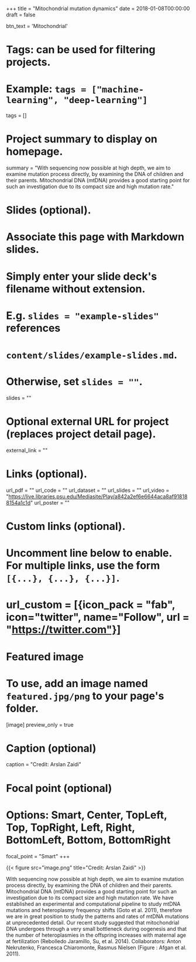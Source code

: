+++
title = "Mitochondrial mutation dynamics"
date = 2018-01-08T00:00:00
draft = false

btn_text = 'Mitochondrial'

# Tags: can be used for filtering projects.
# Example: `tags = ["machine-learning", "deep-learning"]`
tags = []

# Project summary to display on homepage.
summary = "With sequencing now possible at high depth, we aim to examine mutation process directly, by examining the DNA of children and their parents. Mitochondrial DNA (mtDNA) provides a good starting point for such an investigation due to its compact size and high mutation rate."

# Slides (optional).
#   Associate this page with Markdown slides.
#   Simply enter your slide deck's filename without extension.
#   E.g. `slides = "example-slides"` references 
#   `content/slides/example-slides.md`.
#   Otherwise, set `slides = ""`.
slides = ""

# Optional external URL for project (replaces project detail page).
external_link = ""

# Links (optional).
url_pdf = ""
url_code = ""
url_dataset = ""
url_slides = ""
url_video = "https://live.libraries.psu.edu/Mediasite/Play/a842a2ef6e6644aca8af918188154a1c1d"
url_poster = ""

# Custom links (optional).
#   Uncomment line below to enable. For multiple links, use the form `[{...}, {...}, {...}]`.
# url_custom = [{icon_pack = "fab", icon="twitter", name="Follow", url = "https://twitter.com"}]

# Featured image
# To use, add an image named `featured.jpg/png` to your page's folder. 
[image]
  preview_only = true
  # Caption (optional)
  caption = "Credit: Arslan Zaidi"

  # Focal point (optional)
  # Options: Smart, Center, TopLeft, Top, TopRight, Left, Right, BottomLeft, Bottom, BottomRight
  focal_point = "Smart"
+++

{{< figure src="image.png" title="Credit: Arslan Zaidi" >}}

With sequencing now possible at high depth, we aim to examine mutation process directly, by examining the DNA of children and their parents. Mitochondrial DNA (mtDNA) provides a good starting point for such an investigation due to its compact size and high mutation rate. We have established an experimental and computational pipeline to study mtDNA mutations and heteroplasmy frequency shifts (Goto et al. 2011), therefore we are in great position to study the patterns and rates of mtDNA mutations at unprecedented detail. Our recent study suggested that mitochondrial DNA undergoes through a very small bottleneck during oogenesis and that the number of heteroplasmies in the offspring increases with maternal age at fertilization (Rebolledo Jaramillo, Su, et al. 2014). Collaborators: Anton Nekrutenko, Francesca Chiaromonte, Rasmus Nielsen (Figure : Afgan et al. 2011).
